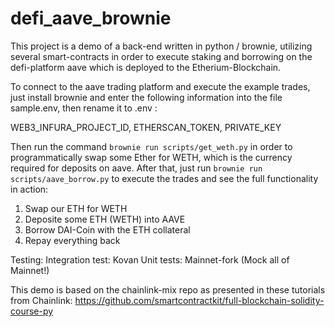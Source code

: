 # defi_aave_brownie
This project is a demo of a back-end written in python / brownie, utilizing several smart-contracts in order to execute staking and borrowing on the defi-platform aave which is deployed to the Etherium-Blockchain. 

To connect to the aave trading platform and execute the example trades, just install brownie and enter the following information into the file sample.env, then rename it to .env :

WEB3_INFURA_PROJECT_ID, ETHERSCAN_TOKEN, PRIVATE_KEY

Then run the command ```brownie run scripts/get_weth.py``` in order to programmatically swap some Ether for WETH, which is the currency required for deposits on aave. After that, just run ```brownie run scripts/aave_borrow.py``` to execute the trades and see the full functionality in action:

1. Swap our ETH for WETH
2. Deposite some ETH (WETH) into AAVE
3. Borrow DAI-Coin with the ETH collateral
4. Repay everything back

Testing:
Integration test: Kovan
Unit tests: Mainnet-fork (Mock all of Mainnet!)

This demo is based on the chainlink-mix repo as presented in these tutorials from Chainlink: https://github.com/smartcontractkit/full-blockchain-solidity-course-py

